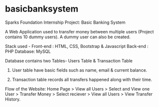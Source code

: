 # basicbanksystem
Sparks Foundation Internship Project: Basic Banking System

A Web Application used to transfer money between multiple users (Project contains 10 dummy users). A dummy user can also be created.

Stack used - Front-end : HTML, CSS, Bootstrap & Javascript Back-end : PHP Database: MySQL

Database contains two Tables- Users Table & Transaction Table

1. User table have basic fields such as name, email & current balance.

2. Transaction table records all transfers happened along with their time.

Flow of the Website: Home Page > View all Users > Select and View one User > Transfer Money > Select reciever > View all Users > View Transfer History.
